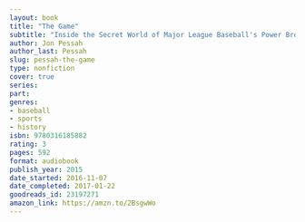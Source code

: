 ```yaml
---
layout: book
title: "The Game"
subtitle: "Inside the Secret World of Major League Baseball's Power Brokers"
author: Jon Pessah
author_last: Pessah
slug: pessah-the-game
type: nonfiction
cover: true
series: 
part: 
genres:
- baseball
- sports
- history
isbn: 9780316185882
rating: 3
pages: 592
format: audiobook
publish_year: 2015
date_started: 2016-11-07
date_completed: 2017-01-22
goodreads_id: 23197271
amazon_link: https://amzn.to/2BsgwWo
---
```

